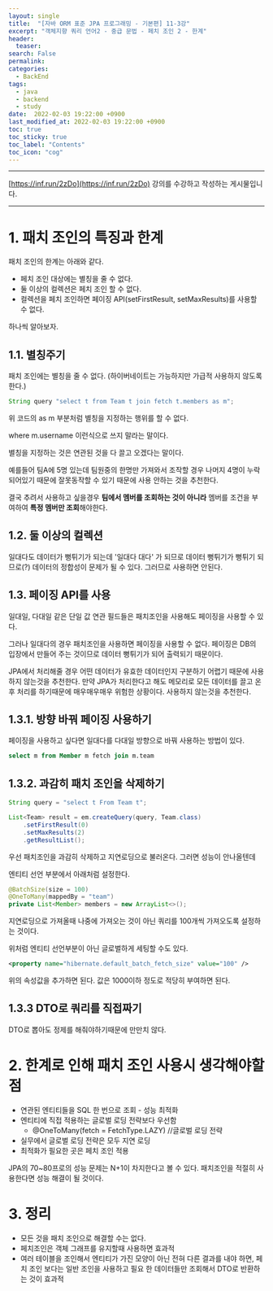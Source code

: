 ```yaml
---
layout: single
title:  "[자바 ORM 표준 JPA 프로그래밍 - 기본편] 11-3강"
excerpt: "객체지향 쿼리 언어2 - 중급 문법 - 페치 조인 2 - 한계"
header:
  teaser: 
search: False
permalink:
categories: 
  - BackEnd
tags:
  - java
  - backend
  - study
date:  2022-02-03 19:22:00 +0900
last_modified_at: 2022-02-03 19:22:00 +0900
toc: true
toc_sticky: true
toc_label: "Contents"
toc_icon: "cog"
---
```

---

[https://inf.run/2zDo](https://inf.run/2zDo) 강의를 수강하고 작성하는 게시물입니다.

---

# 1. 패치 조인의 특징과 한계

패치 조인의 한계는 아래와 같다.

- 페치 조인 대상에는 별칭을 줄 수 없다.
- 둘 이상의 컬렉션은 페치 조인 할 수 없다.
- 컬렉션을 페치 조인하면 페이징 API(setFirstResult, setMaxResults)를 사용할 수 없다.

하나씩 알아보자.

## 1.1. 별칭주기

패치 조인에는 별칭을 줄 수 없다. (하이버네이트는 가능하지만 가급적 사용하지 않도록 한다.)

```java
String query "select t from Team t join fetch t.members as m";
```

위 코드의 as m 부분처럼 별칭을 지정하는 행위를 할 수 없다.

where m.username 이런식으로 쓰지 말라는 말이다.

별칭을 지정하는 것은 연관된 것을 다 끌고 오겠다는 말이다. 

예를들어 팀A에 5명 있는데 팀원중의 한명만 가져와서 조작할 경우 나머지 4명이 누락되어있기 때문에 잘못동작할 수 있기 때문에 사용 안하는 것을 추천한다.

결국 추려서 사용하고 싶을경우 **팀에서 멤버를 조회하는 것이 아니라** 멤버를 조건을 부여하여 **특정 멤버만 조회**해야한다.

## 1.2. 둘 이상의 컬렉션

일대다도 데이터가 뻥튀기가 되는데 '일대다 대다' 가 되므로 데이터 뻥튀기가 뻥튀기 되므로(?) 데이터의 정합성이 문제가 될 수 있다. 그러므로 사용하면 안된다.

## 1.3. 페이징 API를 사용

일대일, 다대일 같은 단일 값 연관 필드들은 패치조인을 사용해도 페이징을 사용할 수 있다.

그러나 일대다의 경우 패치조인을 사용하면 페이징을 사용할 수 없다. 페이징은 DB의 입장에서 만들어 주는 것이므로 데이터 뻥튀기가 되어 출력되기 때문이다. 

JPA에서 처리해줄 경우 어떤 데이터가 유효한 데이터인지 구분하기 어렵기 때문에 사용하지 않는것을 추천한다. 만약 JPA가 처리한다고 해도 메모리로 모든 데이터를 끌고 온 후 처리를 하기때문에 매우매우매우 위험한 상황이다. 사용하지 않는것을 추천한다.

## 1.3.1. 방향 바꿔 페이징 사용하기

페이징을 사용하고 싶다면 일대다를 다대일 방향으로 바꿔 사용하는 방법이 있다.

```sql
select m from Member m fetch join m.team
```

## 1.3.2. 과감히 패치 조인을 삭제하기

```java
String query = "select t From Team t";

List<Team> result = em.createQuery(query, Team.class)
    .setFirstResult(0)
    .setMaxResults(2)
    .getResultList();
```

우선 패치조인을 과감히 삭제하고 지연로딩으로 불러온다. 그러면 성능이 안나올텐데

엔티티 선언 부분에서 아래처럼 설정한다.

```java
@BatchSize(size = 100)
@OneToMany(mappedBy = "team")
private List<Member> members = new ArrayList<>();
```

지연로딩으로 가져올때 나중에 가져오는 것이 아닌 쿼리를 100개씩 가져오도록 설정하는 것이다.

위처럼 엔티티 선언부분이 아닌 글로벌하게 세팅할 수도 있다.

```xml
<property name="hibernate.default_batch_fetch_size" value="100" />
```

위의 속성값을 추가하면 된다. 값은 1000이하 정도로 적당히 부여하면 된다.

## 1.3.3 DTO로 쿼리를 직접짜기

DTO로 뽑아도 정제를 해줘야하기때문에 만만치 않다.


# 2. 한계로 인해 패치 조인 사용시 생각해야할 점

- 연관된 엔티티들을 SQL 한 번으로 조회 - 성능 최적화
- 엔티티에 직접 적용하는 글로벌 로딩 전략보다 우선함
    - @OneToMany(fetch = FetchType.LAZY) //글로벌 로딩 전략 
- 실무에서 글로벌 로딩 전략은 모두 지연 로딩 
- 최적화가 필요한 곳은 페치 조인 적용

JPA의 70~80프로의 성능 문제는 N+1이 차지한다고 볼 수 있다. 패치조인을 적절히 사용한다면 성능 해결이 될 것이다.

# 3. 정리

- 모든 것을 패치 조인으로 해결할 수는 없다.
- 페치조인은 객체 그래프를 유지할때 사용하면 효과적
- 여러 테이블을 조인해서 엔티티가 가진 모양이 아닌 전혀 다른 결과를 내야 하면, 페치 조인 보다는 일반 조인을 사용하고 필요 한 데이터들만 조회해서 DTO로 반환하는 것이 효과적

